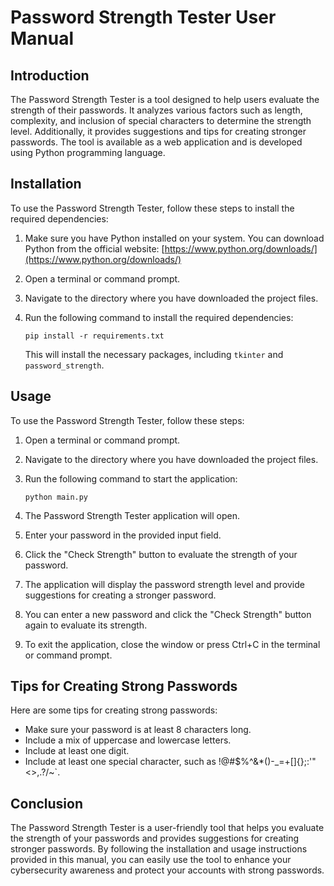# Password Strength Tester User Manual

## Introduction

The Password Strength Tester is a tool designed to help users evaluate the strength of their passwords. It analyzes various factors such as length, complexity, and inclusion of special characters to determine the strength level. Additionally, it provides suggestions and tips for creating stronger passwords. The tool is available as a web application and is developed using Python programming language.

## Installation

To use the Password Strength Tester, follow these steps to install the required dependencies:

1. Make sure you have Python installed on your system. You can download Python from the official website: [https://www.python.org/downloads/](https://www.python.org/downloads/)

2. Open a terminal or command prompt.

3. Navigate to the directory where you have downloaded the project files.

4. Run the following command to install the required dependencies:

   ```
   pip install -r requirements.txt
   ```

   This will install the necessary packages, including `tkinter` and `password_strength`.

## Usage

To use the Password Strength Tester, follow these steps:

1. Open a terminal or command prompt.

2. Navigate to the directory where you have downloaded the project files.

3. Run the following command to start the application:

   ```
   python main.py
   ```

4. The Password Strength Tester application will open.

5. Enter your password in the provided input field.

6. Click the "Check Strength" button to evaluate the strength of your password.

7. The application will display the password strength level and provide suggestions for creating a stronger password.

8. You can enter a new password and click the "Check Strength" button again to evaluate its strength.

9. To exit the application, close the window or press Ctrl+C in the terminal or command prompt.

## Tips for Creating Strong Passwords

Here are some tips for creating strong passwords:

- Make sure your password is at least 8 characters long.
- Include a mix of uppercase and lowercase letters.
- Include at least one digit.
- Include at least one special character, such as !@#$%^&*()-_=+[]{};:'"<>,.?/~`.

## Conclusion

The Password Strength Tester is a user-friendly tool that helps you evaluate the strength of your passwords and provides suggestions for creating stronger passwords. By following the installation and usage instructions provided in this manual, you can easily use the tool to enhance your cybersecurity awareness and protect your accounts with strong passwords.
